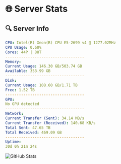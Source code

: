 # 🌐 Server Stats
## 🔍 Server Info
```yaml
CPU: Intel(R) Xeon(R) CPU E5-2699 v4 @ 1277.02MHz
CPU Usage: 0.60%
Cores: 44P | 88T
-----------------------------------
Memory:
Current Usage: 146.30 GB/503.74 GB
Available: 353.99 GB
-----------------------------------
Disk:
Current Usage: 108.60 GB/1.71 TB
Free: 1.52 TB
-----------------------------------
GPU:
No GPU detected
-----------------------------------
Network:
Current Transfer (Sent): 34.14 MB/s
Current Transfer (Received): 140.68 KB/s
Total Sent: 47.65 TB
Total Received: 469.09 GB
-----------------------------------
Uptime:
30d 0h 21m 24s
```
![GitHub Stats](https://img.shields.io/badge/Updated-2025-04-06_21:44:13-blue)